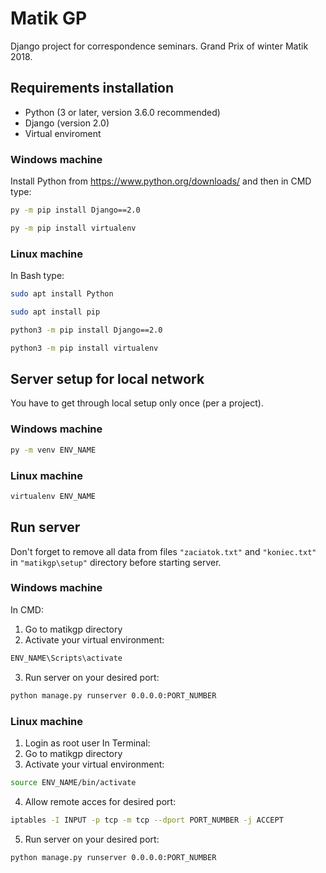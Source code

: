# Matik GP
Django project for correspondence seminars. Grand Prix of winter Matik 2018.

## Requirements installation

 - Python (3 or later, version 3.6.0 recommended)
 - Django (version 2.0)
 - Virtual enviroment

### Windows machine
Install Python from https://www.python.org/downloads/ and then in CMD type:

```cmd
py -m pip install Django==2.0
```
```cmd
py -m pip install virtualenv
```
### Linux machine
In Bash type:

```bash
sudo apt install Python
```
```bash
sudo apt install pip
```
```bash
python3 -m pip install Django==2.0
```
```bash
python3 -m pip install virtualenv
```

## Server setup for local network

You have to get through local setup only once (per a project).

### Windows machine

```cmd
py -m venv ENV_NAME
```

### Linux machine

```cmd
virtualenv ENV_NAME
```

## Run server

Don't forget to remove all data from files `"zaciatok.txt"` and `"koniec.txt"` in `"matikgp\setup"` directory before starting server.

### Windows machine

In CMD:
1. Go to matikgp directory
2. Activate your virtual environment:
```cmd
ENV_NAME\Scripts\activate
```
3. Run server on your desired port:
```cmd
python manage.py runserver 0.0.0.0:PORT_NUMBER
```

### Linux machine

1. Login as root user
In Terminal:
2. Go to matikgp directory
3. Activate your virtual environment:
```bash
source ENV_NAME/bin/activate
```
4. Allow remote acces for desired port:
```bash
iptables -I INPUT -p tcp -m tcp --dport PORT_NUMBER -j ACCEPT
```
5. Run server on your desired port:
```bash
python manage.py runserver 0.0.0.0:PORT_NUMBER
```
